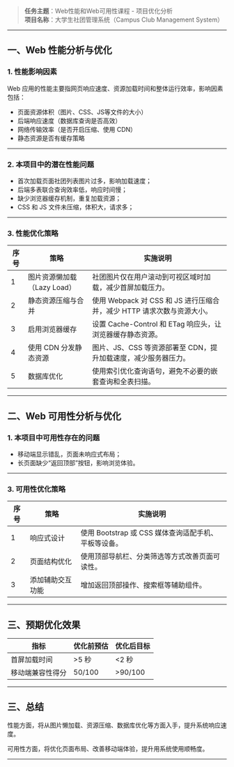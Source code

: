 > **任务主题**：Web性能和Web可用性课程 - 项目优化分析  
> **项目名称**：大学生社团管理系统（Campus Club Management System）

---

## 一、Web 性能分析与优化

### 1. 性能影响因素

Web 应用的性能主要指网页响应速度、资源加载时间和整体运行效率，影响因素包括：

- 页面资源体积（图片、CSS、JS等文件的大小）
- 后端响应速度（数据库查询是否高效）
- 网络传输效率（是否开启压缩、使用 CDN）
- 静态资源是否有缓存策略

---

### 2. 本项目中的潜在性能问题

- 首次加载页面社团列表图片过多，影响加载速度；
- 后端多表联合查询效率低，响应时间慢；
- 缺少浏览器缓存机制，重复加载资源；
- CSS 和 JS 文件未压缩，体积大，请求多；

---

### 3. 性能优化策略

| 序号  | 策略                    | 实施说明                                            |
| --- | --------------------- | ----------------------------------------------- |
| 1   | 图片资源懒加载（Lazy Load）    | 社团图片仅在用户滚动到可视区域时加载，减少首屏加载压力。                    |
| 2   | 静态资源压缩与合并             | 使用 Webpack 对 CSS 和 JS 进行压缩合并，减少 HTTP 请求次数与资源大小。 |
| 3   | 启用浏览器缓存               | 设置 Cache-Control 和 ETag 响应头，让浏览器缓存静态资源。         |
| 4   | 使用 CDN 分发静态资源         | 图片、JS、CSS 等资源部署至 CDN，提升加载速度，减少服务器压力。            |
| 5   | 数据库优化                 | 使用索引优化查询语句，避免不必要的嵌套查询和全表扫描。                     |

---

## 二、Web 可用性分析与优化

### 1. 本项目中可用性存在的问题

- 移动端显示错乱，页面未响应式布局；
- 长页面缺少“返回顶部”按钮，影响浏览体验。

---

### 3. 可用性优化策略

| 序号  | 策略       | 实施说明                               |
| --- | -------- | ---------------------------------- |
| 1   | 响应式设计    | 使用 Bootstrap 或 CSS 媒体查询适配手机、平板等设备。 |
| 2   | 页面结构优化   | 使用顶部导航栏、分类筛选等方式改善页面可读性。            |
| 3   | 添加辅助交互功能 | 增加返回顶部操作、搜索框等辅助组件。                 |

---

## 三、预期优化效果

| 指标       | 优化前预估  | 优化后目标   |
| -------- | ------ | ------- |
| 首屏加载时间   | >5 秒   | <2 秒    |
| 移动端兼容性得分 | 50/100 | >90/100 |

---

## 三、总结

性能方面，将从图片懒加载、资源压缩、数据库优化等方面入手，提升系统响应速度。

可用性方面，将优化页面布局、改善移动端体验，提升用系统使用顺畅度。

---
